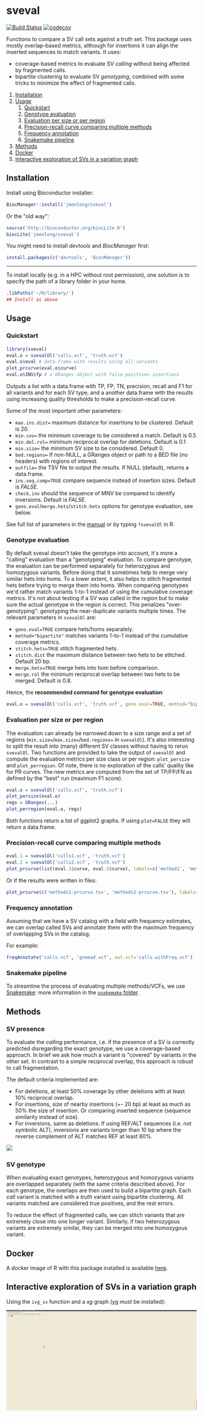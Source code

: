 # sveval

[![Build Status](https://travis-ci.com/jmonlong/sveval.svg?branch=master)](https://travis-ci.com/jmonlong/sveval)
[![codecov](https://codecov.io/gh/jmonlong/sveval/branch/master/graph/badge.svg)](https://codecov.io/gh/jmonlong/sveval)

Functions to compare a SV call sets against a truth set.
This package uses mostly overlap-based metrics, although for insertions it can align the inserted sequences to match variants.
It uses:

- coverage-based metrics to evaluate SV *calling* without being affected by fragmented calls.
- bipartite clustering to evaluate SV *genotyping*, combined with some tricks to minimize the effect of fragmented calls.

1. [Installation](#installation)
1. [Usage](#usage)
    1. [Quickstart](#quickstart)
    1. [Genotype evaluation](#genotype-evaluation)
    1. [Evaluation per size or per region](#evaluation-per-size-or-per-region)
    1. [Precision-recall curve comparing multiple methods](#precision-recall-curve-comparing-multiple-methods)
    1. [Frequency annotation](#frequency-annotation)
    1. [Snakemake pipeline](#snakemake-pipeline)
1. [Methods](#methods)
1. [Docker](#docker)
1. [Interactive exploration of SVs in a variation graph](#interactive-exploration-of-svs-in-a-variation-graph)

## Installation

Install using Bioconductor installer:

```r
BiocManager::install('jmonlong/sveval')
```

Or the "old way":

```r
source('http://bioconductor.org/biocLite.R')
biocLite('jmonlong/sveval')
```

You might need to install *devtools* and *BiocManager* first:

```r
install.packages(c('devtools', 'BiocManager'))
```

---

To install locally (e.g. in a HPC without root permission), one solution is to specify the path of a library folder in your home.

```r
.libPaths('~/R/library/')
## Install as above
```

## Usage

### Quickstart

```r
library(sveval)
eval.o = svevalOl('calls.vcf', 'truth.vcf')
eval.o$eval # data.frame with results using all variants
plot_prcurve(eval.o$curve)
eval.o$INS$fp # a GRanges object with false-positives insertions
```

Outputs a list with a data.frame with TP, FP, TN, precision, recall and F1 for all variants and for each SV type, and a another data.frame with the results using increasing quality thresholds to make a precision-recall curve.

Some of the most important other parameters:

- `max.ins.dist=` maximum distance for insertions to be clustered. Default is 20.
- `min.cov=` the minimum coverage to be considered a match. Default is 0.5
- `min.del.rol=` minimum reciprocal overlap for deletions. Default is 0.1
- `min.size=` the minimum SV size to be considered. Default 0.
- `bed.regions=` If non-NULL, a GRanges object or path to a BED file (no headers) with regions of interest.
- `outfile=` the TSV file to output the results. If NULL (default), returns a data.frame.
- `ins.seq.comp=TRUE` compare sequence instead of insertion sizes. Default is *FALSE*.
- `check.inv` should the sequence of MNV be compared to identify inversions. Default is *FALSE*.
- `geno.eval`/`merge.hets`/`stitch.hets` options for genotype evaluation, see below.

See full list of parameters in the [manual](docs/sveval-manual.pdf) or by typing `?svevalOl` in R.

### Genotype evaluation

By default sveval doesn't take the genotype into account, it's more a "calling" evaluation than a "genotyping" evaluation.
To compare genotype, the evaluation can be performed separately for heterozygous and homozygous variants.
Before doing that it sometimes help to merge very similar hets into homs.
To a lower extent, it also helps to stitch fragmented hets before trying to merge them into homs.
When comparing genotypes we'd rather match variants 1-to-1 instead of using the cumulative coverage metrics.
It's not about testing if a SV was called in the region but to make sure the actual genotype in the region is correct.
This penalizes "over-genotyping": genotyping the near-duplicate variants multiple times.
The relevant parameters in `svevalOl` are:

- `geno.eval=TRUE` compare hets/homs separately.
- `method="bipartite"` matches variants 1-to-1 instead of the cumulative coverage metrics. 
- `stitch.hets=TRUE` stitch fragmented hets.
- `stitch.dist` the maximum distance between two hets to be stitched. Default 20 bp.
- `merge.hets=TRUE` merge hets into hom before comparison.
- `merge.rol` the minimum reciprocal overlap between two hets to be merged. Default is 0.8.

Hence, the **recommended command for genotype evaluation**:

```r
eval.o = svevalOl('calls.vcf', 'truth.vcf', geno.eval=TRUE, method="bipartite", stitch.hets=TRUE, merge.hets=TRUE)
```

### Evaluation per size or per region

The evaluation can already be narrowed down to a size range and a set of regions (`min.size=`/`max.size=`/`bed.regions=` in `svevalOl`).
It's also interesting to split the result into (many) different SV classes without having to rerun `svevalOl`.
Two functions are provided to take the output of `svevalOl` and compute the evaluation metrics per size class or per region: `plot_persize` and `plot_perregion`.
Of note, there is no exploration of the calls' quality like for PR curves. 
The new metrics are computed from the set of TP/FP/FN as defined by the "best" run (maximum F1 score).

```r
eval.o = svevalOl('calls.vcf', 'truth.vcf')
plot_persize(eval.o)
regs = GRanges(...)
plot_perregion(eval.o, regs)
```

Both functions return a list of ggplot2 graphs.
If using `plot=FALSE` they will return a data.frame.

### Precision-recall curve comparing multiple methods

```r
eval.1 = svevalOl('calls1.vcf', 'truth.vcf')
eval.2 = svevalOl('calls2.vcf', 'truth.vcf')
plot_prcurve(list(eval.1$curve, eval.2$curve), labels=c('method1', 'method2'))
```

Or if the results were written in files:

```r
plot_prcurve(c('methods1-prcurve.tsv', 'methods2-prcurve.tsv'), labels=c('method1', 'method2'))
```

### Frequency annotation

Assuming that we have a SV catalog with a field with frequency estimates, we can overlap called SVs and annotate them with the maximum frequency of overlapping SVs in the catalog.

For example:

```r
freqAnnotate('calls.vcf', 'gnomad.vcf', out.vcf='calls.withFreq.vcf')
```

### Snakemake pipeline

To streamline the process of evaluating multiple methods/VCFs, we use [Snakemake](https://snakemake.readthedocs.io/en/stable/index.html): more information in the [`snakemake` folder](snakemake).

## Methods

### SV presence

To evaluate the *calling* performance, i.e. if the presence of a SV is correctly predicted disregarding the exact genotype, we use a coverage-based approach.
In brief we ask how much a variant is "covered" by variants in the other set. 
In contrast to a simple reciprocal overlap, this approach is robust to call fragmentation.

The default criteria implemented are:

- For deletions, at least 50% coverage by other deletions with at least 10% reciprocal overlap.
- For insertions, size of nearby insertions (+- 20 bp) at least as much as 50% the size of insertion. Or comparing inserted sequence (sequence similarity instead of size).
- For inversions, same as deletions. If using REF/ALT sequences (i.e. not symbolic ALT), inversions are variants longer than 10 bp where the reverse complement of ALT matches REF at least 80%.

![](docs/ol-cartoon.svg)

### SV genotype

When evaluating exact genotypes, heterozygous and homozygous variants are overlapped separately (with the same criteria described above).
For each genotype, the overlaps are then used to build a bipartite graph. 
Each *call* variant is matched with a *truth* variant using bipartite clustering. 
All variants matched are considered true positives, and the rest errors.

To reduce the effect of fragmented calls, we can stitch variants that are extremely close into one longer variant.
Similarly, if two heterozygous variants are extremely similar, they can be merged into one homozygous variant.

## Docker

A docker image of R with this package installed is available [here](https://hub.docker.com/r/jmonlong/sveval/).

## Interactive exploration of SVs in a variation graph

Using the `ivg_sv` function and a *xg* graph ([vg](https://github.com/vgteam/vg) must be installed):

![](docs/ivgsv.gif)
